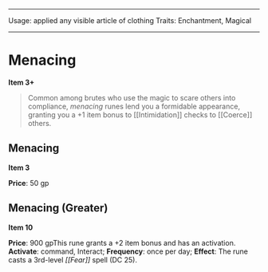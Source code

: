 
---
Usage: applied any visible article of clothing
Traits: Enchantment, Magical

---

# Menacing

**Item 3+**

> Common among brutes who use the magic to scare others into compliance, *menacing* runes lend you a formidable appearance, granting you a +1 item bonus to [[Intimidation]] checks to [[Coerce]] others.

## Menacing

**Item 3**

**Price**: 50 gp

## Menacing (Greater)

**Item 10**

**Price**: 900 gpThis rune grants a +2 item bonus and has an activation.
**Activate**: 
command, Interact;
**Frequency**: once per day;
**Effect**: The rune casts a 3rd-level *[[Fear]]* spell (DC 25).
